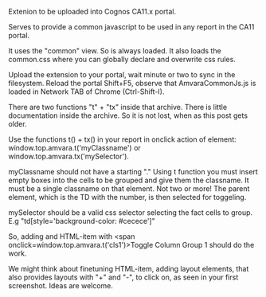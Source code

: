 Extenion to be uploaded into Cognos CA11.x portal.

Serves to provide a common javascript to be used in any report in the CA11 portal.

It uses the "common" view. So is always loaded.
It also loads the common.css where you can globally declare and overwrite css rules.

Upload the extension to your portal, wait minute or two to sync in the filesystem.
Reload the portal Shift+F5, observe that AmvaraCommonJs.js is loaded in Network TAB of Chrome (Ctrl-Shift-I).

There are two functions "t" + "tx" inside that archive.
There is little documentation inside the archive. So
it is not lost, when as this post gets older.

Use the functions t() + tx() in your report in onclick action of element:
window.top.amvara.t('myClassname')
or
window.top.amvara.tx('mySelector').

myClassname should not have a starting "." Using t function 
you must insert empty boxes into the cells to be grouped and give them the classname.
It must be a single classname on that element. Not two or more! The parent element, which
is the TD with the number, is then selected for toggeling.

mySelector should be a valid css selector selecting the fact cells to group.
E.g "td[style='background-color: #cecece']" 

So, adding and HTML-item with
<span onclick=window.top.amvara.t('cls1')>Toggle Column Group 1</span>
should do the work.

We might think about finetuning HTML-item, adding layout elements, that also provides layouts with "+" and "-", to click on, as seen in your first screenshot.
Ideas are welcome.

